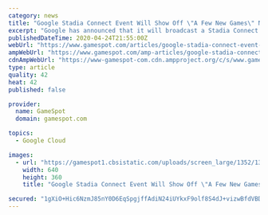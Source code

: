 ```yaml
---
category: news
title: "Google Stadia Connect Event Will Show Off \"A Few New Games\" Next Week"
excerpt: "Google has announced that it will broadcast a Stadia Connect event on Tuesday, April 28 at 9 AM PT / 12 PM ET / 4 PM GMT to highlight \"a few new games\" coming to the cloud gaming platform. It's time for another #StadiaConnect! Tune in this Tuesday 4/28 9AM PT / 6PM CET on YouTube to hear from the team and see a few new games coming to Stadia."
publishedDateTime: 2020-04-24T21:55:00Z
webUrl: "https://www.gamespot.com/articles/google-stadia-connect-event-will-show-off-a-few-ne/1100-6476490/"
ampWebUrl: "https://www.gamespot.com/amp-articles/google-stadia-connect-event-will-show-off-a-few-ne/1100-6476490/"
cdnAmpWebUrl: "https://www-gamespot-com.cdn.ampproject.org/c/s/www.gamespot.com/amp-articles/google-stadia-connect-event-will-show-off-a-few-ne/1100-6476490/"
type: article
quality: 42
heat: 42
published: false

provider:
  name: GameSpot
  domain: gamespot.com

topics:
  - Google Cloud

images:
  - url: "https://gamespot1.cbsistatic.com/uploads/screen_large/1352/13527689/3608843-google-stadia-final-review-feature-promo12.jpg"
    width: 640
    height: 360
    title: "Google Stadia Connect Event Will Show Off \"A Few New Games\" Next Week"

secured: "1gXiO+Hic6NzmJ85nY0D6EqSpgjffAdiN24iUYkxF9olf8S4dJ+vizwBfdVBDP5lSRgJfDVGMIofL8hse3pgksyTCm/RhYWwWx+Ul9zCBxG8Erha9kXCyKugGQ0Y+HpdmQx9865jkiYPtcRjlooEysm8NmJK5iITvoCrdgAHn6lY893tdPpa98Px0mTG4h+jyinOuvtU/8t8YjNxd6ks4v3oUacapTRk7rpb/EjGQyOsvHUfoTugLGfU5wDGMRi4YfvkR+dY9KE7gg8TV3zsCRfI5ZzJ5qDi1Pc4hp+jgji5o1wj6UKCwYHew9VajldyjASl27DP8/dqL0isF2w2/8inM+0hDxr/2dUPqBB3Hk3milm0/kGfuTcvhKxSD8USdBbT4gCHZ3yC7DAymlHs0+a70KjBvu2mFX5XoxGMXZhOZBVoFkwLy6btiIYs8hzUCGagD4ZWog1PKk/Dr9DU6TKdJRwUXZCsx4ybO7D65vg=;PY6jbeD3U+9cQVswoSB92w=="
---
```


